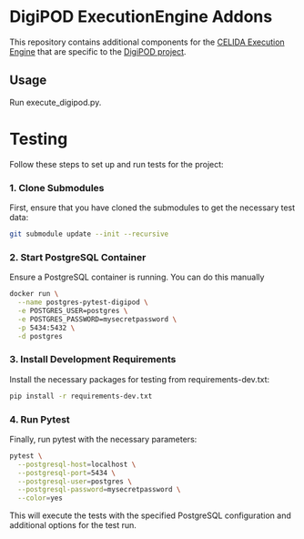 # DigiPOD ExecutionEngine Addons

This repository contains additional components for the [CELIDA Execution Engine][EE] that are specific to
the [DigiPOD project][DigiPOD].


## Usage
Run execute_digipod.py.


[DigiPOD]: https://github.com/DigiPOD
[EE]: https://github.com/CODEX-CELIDA/execution-engine


# Testing

Follow these steps to set up and run tests for the project:

### 1. Clone Submodules

First, ensure that you have cloned the submodules to get the necessary test data:

```bash
git submodule update --init --recursive
```

### 2. Start PostgreSQL Container

Ensure a PostgreSQL container is running. You can do this manually

```bash
docker run \
  --name postgres-pytest-digipod \
  -e POSTGRES_USER=postgres \
  -e POSTGRES_PASSWORD=mysecretpassword \
  -p 5434:5432 \
  -d postgres
```

### 3. Install Development Requirements

Install the necessary packages for testing from requirements-dev.txt:

```bash
pip install -r requirements-dev.txt
```

### 4. Run Pytest

Finally, run pytest with the necessary parameters:

```bash
pytest \
  --postgresql-host=localhost \
  --postgresql-port=5434 \
  --postgresql-user=postgres \
  --postgresql-password=mysecretpassword \
  --color=yes
```

This will execute the tests with the specified PostgreSQL configuration and additional options for the test run.

